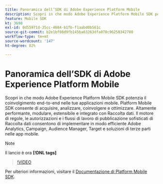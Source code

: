 ```yaml
---
title: Panoramica dell’SDK di Adobe Experience Platform Mobile
description: Scopri in che modo Adobe Experience Platform Mobile SDK potenzia il coinvolgimento end-to-end nelle tue applicazioni mobile. Platform Mobile SDK consente di acquisire, analizzare, coinvolgere e ottimizzare. Altamente performante, modulare, estensibile e integrato con Raccolta dati. Il motore di regole, le autorizzazioni e i flussi di lavoro di pubblicazione sofisticati di Raccolta dati consentono di implementare in modo efficiente Adobe Analytics, Campaign, Audience Manager, Target e soluzioni di terze parti nelle app mobile.
feature: Mobile SDK
kt: 3698
exl-id: 0d55971d-35cc-4684-b1fb-f1aabd0b561c
source-git-commit: b2e1bf08d9fb145ba63263dfa078c96258342708
workflow-type: tm+mt
source-wordcount: '147'
ht-degree: 82%

---
```


# Panoramica dell’SDK di Adobe Experience Platform Mobile

Scopri in che modo Adobe Experience Platform Mobile SDK potenzia il coinvolgimento end-to-end nelle tue applicazioni mobile. Platform Mobile SDK consente di acquisire, analizzare, coinvolgere e ottimizzare. Altamente performante, modulare, estensibile e integrato con Raccolta dati. Il motore di regole, le autorizzazioni e i flussi di lavoro di pubblicazione sofisticati di Raccolta dati consentono di implementare in modo efficiente Adobe Analytics, Campaign, Audience Manager, Target e soluzioni di terze parti nelle app mobile.

>[!NOTE]
>
> Il lancio è ora **[!DNL tags]**

>[!VIDEO](https://video.tv.adobe.com/v/28948?quality=12&learn=on)

Per ulteriori informazioni, visitare il [Documentazione di Platform Mobile SDK](https://developer.adobe.com/client-sdks/documentation/).
